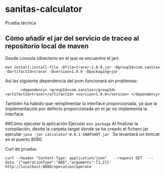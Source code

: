 # sanitas-calculator
Prueba técnica

## Cómo añadir el jar del servicio de traceo al repositorio local de maven

Desde consola (directorio en el que se encuentre el jar):

`mvn install:install-file -Dfile=tracer-1.0.0.jar -DgroupId=com.sanitas -DartifactId=tracer -Dversion=1.0.0 -Dpackaging=jar`

Así las siguiente dependencia del pom funcionará sin problemas:

`		
<dependency>
<groupId>com.sanitas</groupId>
<artifactId>tracer</artifactId>
<version>1.0.0</version>
</dependency>
`

También ha habido que reimplmentar la interface proporcionada, ya que la implementación por defecto  proporcionada en el jar no implementa la interface.

##Cómo ejecutar la aplicación
Ejecutar `mvn package`
Al finalizar la compilación, desde la carpeta target donde se ha creado el fichero jar ejecutar `java -jar calculator-0.0.1-SNAPSHOT.jar
`
Se levantará un tomcat en el puerto 8080.

Curl de prueba:

`curl --header "Content-Type: application/json"   --request GET   --data '{"operationType":"ADD","arguments":[1,2]}'   http://localhost:8080/operation/operate`



